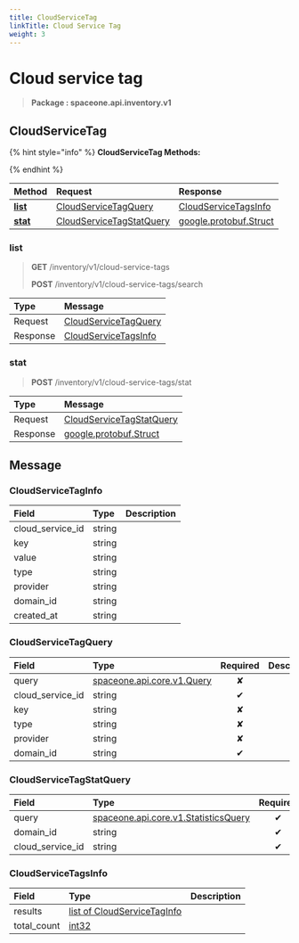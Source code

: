 ```yaml
---
title: CloudServiceTag
linkTitle: Cloud Service Tag
weight: 3
---
```

# Cloud service tag

>  **Package : spaceone.api.inventory.v1**

## CloudServiceTag

{% hint style="info" %}
**CloudServiceTag Methods:**

{%  endhint %}


| Method | Request | Response |
| :----- | :-------- | :-------- |
| [**list**](cloud-service-tag.md#list)|   [CloudServiceTagQuery](cloud-service-tag.md#cloudservicetagquery) |   [CloudServiceTagsInfo](cloud-service-tag.md#cloudservicetagsinfo) |
| [**stat**](cloud-service-tag.md#stat)|   [CloudServiceTagStatQuery](cloud-service-tag.md#cloudservicetagstatquery) |  [google.protobuf.Struct](https://github.com/protocolbuffers/protobuf/blob/master/src/google/protobuf/struct.proto)| 
 

 
### list
> **GET** /inventory/v1/cloud-service-tags
>
> **POST** /inventory/v1/cloud-service-tags/search



| Type | Message |
| :--- | :--- |
| Request | [CloudServiceTagQuery](cloud-service-tag.md#cloudservicetagquery) |
| Response |  [CloudServiceTagsInfo](cloud-service-tag.md#cloudservicetagsinfo)  |
 
 

 
### stat
> **POST** /inventory/v1/cloud-service-tags/stat
>


| Type | Message |
| :--- | :--- |
| Request | [CloudServiceTagStatQuery](cloud-service-tag.md#cloudservicetagstatquery) |
| Response | [google.protobuf.Struct](https://github.com/protocolbuffers/protobuf/blob/master/src/google/protobuf/struct.proto) |


## 

## Message

### CloudServiceTagInfo
| Field | Type |  Description |
| :--- | :--- | :--- |
| cloud_service_id |string | |
| key |string | |
| value |string | |
| type |string | |
| provider |string | |
| domain_id |string | |
| created_at |string | |

### CloudServiceTagQuery
| Field | Type | Required | Description |
| :--- | :--- | :---: | :--- |
| query |[spaceone.api.core.v1.Query](https://spaceone-dev.gitbook.io/api-reference/common-v1/search-query)|✘| |
| cloud_service_id |string|✔| |
| key |string|✘| |
| type |string|✘| |
| provider |string|✘| |
| domain_id |string|✔| |

### CloudServiceTagStatQuery
| Field | Type | Required | Description |
| :--- | :--- | :---: | :--- |
| query |[spaceone.api.core.v1.StatisticsQuery](https://spaceone-dev.gitbook.io/api-reference/common-v1/statistics-query)|✔| |
| domain_id |string|✔| |
| cloud_service_id |string|✔| |

### CloudServiceTagsInfo
| Field | Type |  Description |
| :--- | :--- | :--- |
| results |[list of CloudServiceTagInfo](cloud-service-tag.md#cloudservicetaginfo) | |
| total_count |[int32](https://github.com/protocolbuffers/protobuf/blob/master/src/google/protobuf/type.proto) | |
